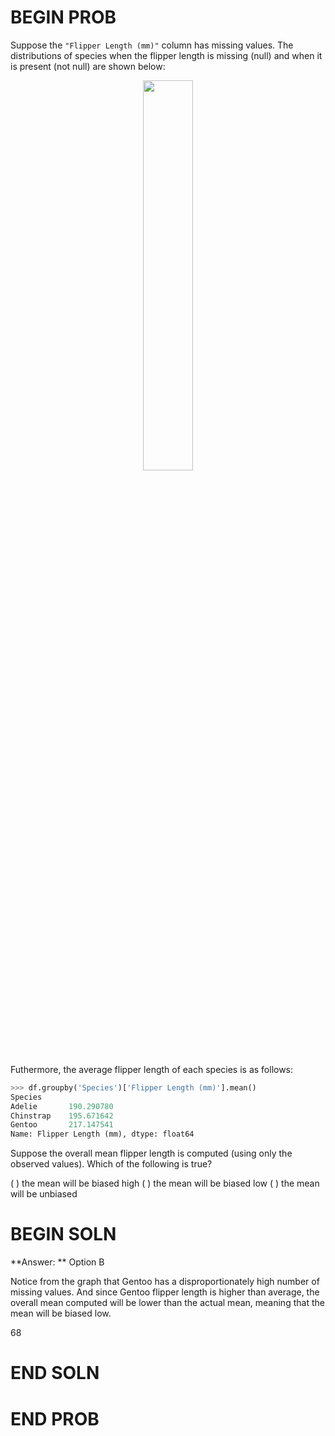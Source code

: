 # BEGIN PROB

Suppose the `"Flipper Length (mm)"` column has missing values. The distributions of species when the flipper length is missing (null) and when it is present (not null) are shown below:

<center><img src='../assets/images/fa21-midterm/missingness_distribution.png' width=40%></center>

Futhermore, the average flipper length of each species is as follows:

```py
>>> df.groupby('Species')['Flipper Length (mm)'].mean()
Species
Adelie       190.290780
Chinstrap    195.671642
Gentoo       217.147541
Name: Flipper Length (mm), dtype: float64
```

Suppose the overall mean flipper length is computed (using only the observed values). Which of the following is true?

( ) the mean will be biased high
( ) the mean will be biased low
( ) the mean will be unbiased

# BEGIN SOLN
**Answer: ** Option B

Notice from the graph that Gentoo has a disproportionately high number of missing values. And since Gentoo flipper length is higher than average, the overall mean computed will be lower than the actual mean, meaning that the mean will be biased low.

<average>68</average>

# END SOLN

# END PROB